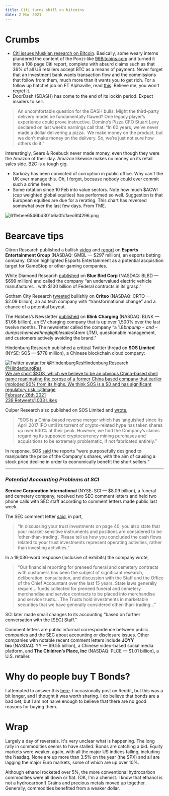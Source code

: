 ```yaml
---
title: Citi turns shill on bitcoins
date: 2 Mar 2021
---
```


# Crumbs

- [Citi issues Muskian research on Bitcoin](https://www.ft.com/content/8553aba7-8beb-4b48-9287-be6a08065444). Basically, some weary interns plundered the content of the Ponzi-like [99Bitcoins.com](https://99bitcoins.com/) and turned it into a 108 page Citi report, complete with absurd claims such as that 36% of all US retailers accept BTC as a means of payment. Never forget that an investment bank wants transaction flow and the commissions that follow from them, much more than it wants you to get rich.  For a follow up hatchet job on FT Alphaville, read [this](https://www.ft.com/content/499f5f48-59ca-43a9-8c3a-c6859a05c80c). Believe me, you won't regret it.
- DoorDash ($DASH) has come to the end of its lockin period. Expect insiders to sell. 
> An uncomfortable question for the DASH bulls: Might the third-party delivery model be fundamentally flawed? One legacy player’s experience could prove instructive. Domino’s Pizza CFO Stuart Levy declared on last week’s earnings call that: “In 60 years, we’ve never made a dollar delivering a pizza.  We make money on the product, but we don’t make money on the delivery. So, we’re just not sure how others do it.” 

Interestingly, Sears & Roebuck never made money, even though they were the Amazon of their day. Amazon likewise makes no money on its retail sales side. B2C is a tough gig.

- Sarkozy has been convicted of corruption in public office. Why can't the UK ever manage this. Oh, I forgot, because nobody could ever commit such a crime here.
- Some rotation since 10 Feb into value sectors. Note how much $ACWI (cap weighted global equities) has performed so well. Suggestion is that European equities are due for a rerating. This chart has reversed somewhat over the last few days. From TME.

![611ebee6546bd301b6a0fc1aec6f4296.png]({attach}611ebee6546bd301b6a0fc1aec6f4296.png)

# Bearcave tips

Citron Research published a bullish [video](https://email.mg2.substack.com/c/eJwlkU2vnSAQhn-NLA2gUlywaO7tadLcVbvqivAxKqmCweEY_33xnIQM5IWZl3nGGYQ55Uvt6UByB43XDirCeayACJmUA7IOXvU9GwXtST15JgdJwqGnDLCZsCrMBche7BqcwZDincCF5JIsqoNupMYJAYOgbgLPpZMMxr73dLRevm1N8QGiA5Xier0Kk1UtiPvRdN8b_qjrPM_2SgWLhdal7VYMuqXpHs-m-_y1P378-fr7-fVTNlxMYLBkqDpsVq9pTlU0VrvFxAhr1T8C5hR_wwEmu4UExSlntKOMU8o73rKWW8ugr6WElIOhfOjFOBo_WQF2qhZNT7eZt0exBxr37_4TyepAeEK7wBbifJqrPppvRK_bSkjXfSsx4KUhGruCf8PD9wheOPUMEXIdjdcGFROsF1yOg2CCvmFVul3H-Dc2DKTa-1SzosIF7N2MecJ_PI-eyA) and [report](https://email.mg2.substack.com/c/eJwlkU2P3CAMhn_NcEsEJDCZA4ettN1L22uPER8mQU0AgbOj_PuSGQnZxry20WOrEZZUTpVTRXKZGc8MKsKzboAIhRwVyhycGkf2kHQkLXJsEhMJdfYFYNdhU1gOIPkwW7AaQ4pXAZcTn8iq_F2LgXLPqLhb5y3lUgzMT4PhLT2591h9uADRgkpxO1-NyaZWxFxvw8eN_2zHBiwpFqigi117m_aWfObOpogQsV2OvCXtaos45aw5ypv5rDkVrN1nkxXUIe5N3X2VdOTu73p2X3qHiil3fwBc7TB15mjZ3z9-9dl5EtTVjA6UcUr5wHvWc2MYjNKDnCahKRejfDy080aC8Vz620j3hff1MBW1_Xd9lRRVEb6hX2EPcXnqs4mWC97rtbGbm9-PGPCcIWqzgXtjxfdyXqDnBSKUtjQ3a1RMslHy6SEkk_SNsXEfBsbvTAjSxrvUqqLCFcwFTX_Df_pDp7Y) on **Esports Entertainment Group** (NASDAQ: GMBL — $297 million), an esports betting company. Citron highlighted Esports Entertainment as a potential acquisition target for GameStop or other gaming companies.

White Diamond Research [published](https://email.mg2.substack.com/c/eJwlkcGurCAMhp9m3GkAEXXB4mzua5gCVclBNFDmxLe_OJMQaEp_-vPVAuF2pltfZ6bm2Ra6L9QR_3JAIkxNyZgW77SUfFZMNjVyfBqmxudlTYgH-KApFWyuYoK3QP6Mj0CoSUzNrgdjjEUnGCiEkaEV6-xGAWocsZbIb1sozmO0qM8Y7s_DTdA70ZVf_c9L_KsrI_76uEG4dujsedQUJPI2YI2kZOPcj60JBVvjk2t9bkt0mN5QU67FgJaSt-0b90fTHhDLCpZKqr_0WjDBWc-4YEz0ouOdMIajVGs1OQ3AxCDVPINbjUKzCrW-JDs20eViMoH9fRw1SWfCN3Y7HtXpH9y1aHsIfW4roKWeR4me7gUjmIDuy46-E_jQXDaMmOpk3AKkueJSiWkeFFfsy6rC7XsuRj4MTW3vzqqKmnY0CMnCG_8Dm0qgZg) on **Blue Bird Corp** (NASDAQ: BLBD — $699 million) and called the company “an undervalued electric vehicle manufacturer… with $100 billion of Federal contracts in its grasp.”

Gotham City Research [tweeted](https://email.mg2.substack.com/c/eJwlkEuOhCAQhk_TLA1vccFiNjP7uYABKZSMooGyO95-sDupUEW9fvgmhzDv5bLHXpHcx4jXATbDq66ACIWcFcqYgpWSDZpK0qLAjDIk1TEWgM2l1WI5gRynX9PkMO35HuDacEMWK2PsndOR9Y4apfnkVfSi71UwSrLef2TdGRLkCeye1-u9mKx2QTzqQ3w9-HczfKX7Rd20b-32s-Pitl-o4Mq0tERFh2dtARNaDj1lQhotqVBGapIsp5xRQRmnlAvesY57z0DqCNoY5ShXUg-DC9Fr8JHr-JB0m3lXT982T3-3LCm2IjyhW2BLeX65qzXNN4F3tQEYm9_OnPAaITu_QviwwQ_hN61xhgylkQ-jQ8s0k5qbQWmm6YdFgycE4z1TijT5sLepbHEBf__VPeEfReuRKQ) bullishly on **Criteo** (NASDAQ: CRTO — $2.09 billion), an ad tech company with “transformational change” and a chance of a potential buyout.

The Hobbes’s Newsletter [published](https://email.mg2.substack.com/c/eJxVkE2OhCAQhU_T7DSAyOCCxWzmGoafUskoGCm74-2nul0NAQqKKl7eFxzCXI7L7qUie28jXjvYDK-6AiIc7KxwjClapcSguWJ0isL0hqU6TgfA5tJq8TiB7adfU3CYSn43SG2kYYs1JpgpesX11IUuSBoiasl75YDucMu6MybIAWzJ6_X5mK12Qdzro_t-yB-aS_EealtPX9GF3zaUjbI7rVgyNh7WBE9ocIEGns1CPprNhSVlYMlKLgXvuJCcy062opXeC1B6Am1M77jslR4GFyevwU9STw_Ft1n-U2OHrUgS7QJbyvPLXVQ0vwF8Xsn_SHE7c8JrhOz8CvFGgzfgD6xxhgwHgY-jQyu0UFqaoddC8xsFses6Ib9E3zOSj4W6siVbHtwR3BP-AGaIlAs) on **Blink Charging** (NASDAQ: BLNK — $1.66 billion), an EV charging company that is up over 1,500% over the last twelve months. The newsletter called the company “a $1.8bn pump-and-dump scheme with negligible sales ($4mm LTM), questionable management, and customers actively avoiding the brand.”

Hindenburg Research published a critical Twitter thread on **SOS Limited** (NYSE: SOS — $778 million), a Chinese blockchain cloud company:

[![Twitter avatar for @HindenburgRes](https://ci6.googleusercontent.com/proxy/4kqYU5Ge8n9ErGIK-NXL_qrJYKejqTsPDCnxbfNSlrp7MilkVhEyyVjOaSfzCNrzupbymlhWx_GydjsrzA0tgShDMmq619GV9YRwqooSBFQVniv_8Q=s0-d-e1-ft#https://cdn.substack.com/image/twitter_name/w_36/HindenburgRes.jpg)Hindenburg Research @HindenburgRes<br>We are short $SOS, which we believe to be an obvious China-based shell game reanimating the corpse of a former China based company that earlier imploded 90% from its highs. We think SOS is a $0 and has significant regulatory risk. ![Image](https://ci3.googleusercontent.com/proxy/VXrcQ15-uHT4zew2tUoleQkY6JYCLgyE_h1wJ4wM6SQLXCE8y6-Icnal8tZVi9cPfbeD6yH_RejFY9LHo0_YTnLKccHFsGMhfBRz21FDHLfhPZaL1V4DNfEYa9BF__hij42EaSwyve_c9sBDvpFQzV2r2QQ6wIw4X5xrlwT4RPTBb9QW1tYi3Ra6LM3ObwJ2MEVowEph3FA5dgwfhqWDNSMEJyU-EqWAHTyi=s0-d-e1-ft#https://cdn.substack.com/image/fetch/w_600,c_limit,f_auto,q_auto:good,fl_progressive:steep/https%3A%2F%2Fpbs.substack.com%2Fmedia%2FEvKy1JrWYAM2-yg.png)<br>February 26th 2021<br>239 Retweets1,033 Likes](https://email.mg2.substack.com/c/eJwlkMluhDAMhp9mckTZCYcceql67gugLIaJCgElZka8fcMgWV6U2L_9BYcwb-W0-1aRXG7Ecweb4V0XQIRCjgplTNFKyQZNJWlZZEYZkuo4FYDVpcViOYDsh19ScJi2fDVwbbghT0tlABk1DL2JvaBBSa0GP0XFnDB-YresO2KCHMBueTk_g8lin4h7fYivB_9uhu90bdSFbW3VT8oRsj_K_Au11RUdHlfChFZCDVTLJtRTPjBJkuWUMyoo45RywTvWce8ZSD2BNkY5yttaw-Di5DX4ievpIek6864evk0Of5cqKbYivKB7wpry_HZn-zRfAD6v7f6xxfXICc8RsvMLxBsN3oA_sMYZMpQGPo4OLdNMam4GpZmmN4rGTgjGe6YUafJxa13Z4hM8uBLcC_4BpJKQzA)

Culper Research also published on SOS Limited and [wrote](https://email.mg2.substack.com/c/eJw1kMGOhCAMhp9muK2hiOgcOOxlX8MUKEpW0QDOxLdfHLMJKbTlb_P9FgtNWzr1vuXCrjCWcycd6Z0XKoUSOzKlMTgtJTwVl6y-HAzdwEIefSJaMSy6pIPYfpglWCxhi5dAqEEMbNZdK_veUO-RyID3DgH6FhVZOQg0cK_FwwWKlvQWl_MzmC16LmXPj_b7IX7qsceyU0qUCZOdG7uttfiffgELWnABvOUgOBetaKARxgBJ5UkNQ4dcdFI9n-i8UWS8UP4h-TqJJh8mF7S_10yWdC70omamNcTpjWf9NF2Un26FHOu9HjGUc6SIZiF385fbxY8j40SRUnXXjVg0KJBKDM9OgeI3bzWobUH00HWsrndbVUVdZjIXDr7oD2axivw),

> “SOS is a China-based reverse merger which has languished since its April 2017 IPO until its torrent of crypto-related hype has taken shares up over 600% at their peak. However, we find the Company’s claims regarding its supposed cryptocurrency mining purchases and acquisitions to be extremely problematic, if not fabricated entirely.”

In response, SOS [said](https://email.mg2.substack.com/c/eJwlkU2OhCAQhU_T7DT8ydALFrOZa5hSCiWjYKDsibcf7CaEIlCvXvExA-GSy-WOXIndy0jXgS7hX92QCAs7K5Yxeqe1eBquWdt5YQfLYh1DQdwhbo7Kiew4py3OQDGnWyCNlZatTqimFByEATHDMNkgBy990NoqYwN-bOH0EdOMLqftehdmm1uJjvpQ3w_502aICVpGf8Gacz_nvZ3djbZQc-22uEdC3xWsR06-dntsbwAf09LVNRfqhOJtWCX6lfaNRSe5FFxxITmXSvail9MkUJuAxtoBuBy0eT7Bh8ngFKQJD833Rfb1nCrB_Hs3wYqrhC_sV9yb1R9cLWm5qbxvG5Sxxf1Mka4RE0wb-g8v-lB_ExwXTFjab_gRyAkjtJH2ORhh-IdPA6qUkF9iGFiz97mpkqMVJ4Qywwv_AVOJmoA) the reports “were purposefully designed to manipulate the price of the Company's shares, with the aim of causing a stock price decline in order to economically benefit the short sellers.”

---

### _**Potential Accounting Problems at SCI**_

**Service Corporation International** (NYSE: SCI — $8.09 billion), a funeral and cemetery company, received two SEC comment letters and held two phone calls with SEC staff according to comment letters made public last week.

The SEC comment letter [said](https://email.mg2.substack.com/c/eJxVkUGOhCAQRU_T7DSAQOOCxWzmGgSwVDKKBsruePvBdjGZhFRI6lf9n1fBIUxbPs2-FSRXsXjuYBK8ywKIkMlRINs4GCFYr6gg9TcwLTWJxY4ZYHVxMZgPIPvhlxgcxi1dA1xprslsAoDoQHAp5Oil99qF3sm-D08GQJm6bd0xREgBzJaW87OYLGZG3Muj-3rw7_rCtq6Q8M71E9PUlsMXdOGnra0q2P9Eza1qLlnDmxJic57NvgQg0XDKGe0o45Tyjres5d4zEGoEpbV0tEZVfe-G0SvwI1fjQ9B14v_sSDYF4QXtDGv1eLuziqYLxqdbWdgrypEinhaS8wsMNya8YX_A2QkS5HqEwTo0TDGhuO6lYoreWCrHrmP8yaQk1X7Y6lQyOIMHl4N7wS-_t5ku), in part,

> “In discussing your trust investments on page 40, you also state that your market-sensitive instruments and positions are considered to be ‘other-than-trading’. Please tell us how you concluded the cash flows related to your trust investments represent operating activities, rather than investing activities.”

In a 19,036-word response (inclusive of exhibits) the company wrote,

> “Our financial reporting for preneed funeral and cemetery contracts with customers has been the subject of significant research, deliberation, consultation, and discussion with the Staff and the Office of the Chief Accountant over the last 15 years. State laws generally require… funds collected for preneed funeral and cemetery merchandise and service contracts to be placed into merchandise and service trusts… The Trusts hold investments in marketable securities that we have generally considered other-than-trading…”

SCI later made small changes to its accounting “based on further conversation with the \[SEC\] Staff.”

Comment letters are public informal correspondence between public companies and the SEC about accounting or disclosure issues. Other companies with notable recent comment letters include **JOYY Inc** (NASDAQ: YY — $9.55 billion), a Chinese video-based social media platform, and **The Children’s Place, Inc** (NASDAQ: PLCE — $1.01 billion), a U.S. retailer.

# Why do people buy T Bonds?

I attempted to answer this [here](https://www.reddit.com/r/wallstreetbets/comments/lw00tg/who_tf_is_buying_bonds/gpeomd4). I occasionally post on Reddit, but this was a bit longer, and I thought it was worth sharing.
I do believe that bonds are a bad bet, but I am not naive enough to believe that there are no good reasons for buying them.

# Wrap

Largely a day of reversals. It's very unclear what is happening. The long rally in commodities seems to have stalled.
Bonds are catching a bid.
Equity markets were weaker, again, with all the major US indices falling, including the Nasdaq. None are up more than 3.5% on the year (the SPX) and all are lagging the major Euro markets, some of which are up over 10%.

Although ethanol rocketed over 5%, the more conventional hydrocarbon commodities were all down or flat. (OK, I'm a chemist. I know that ethanol is not a hydrocarbon!)
Grains and precious metals moved up together. 
Generally, commodities benefited from a weaker dollar.

